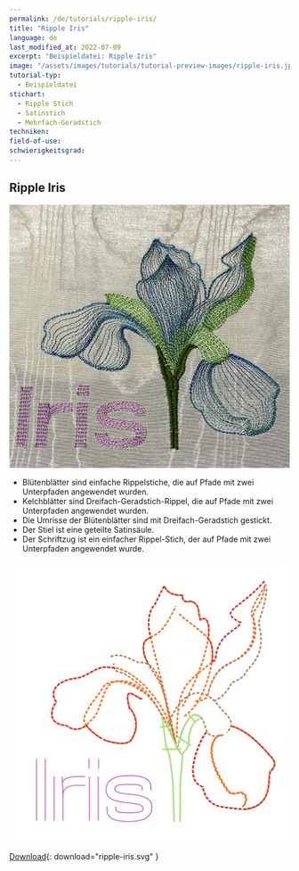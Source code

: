 ```yaml
---
permalink: /de/tutorials/ripple-iris/
title: "Ripple Iris"
language: de
last_modified_at: 2022-07-09
excerpt: "Beispieldatei: Ripple Iris"
image: "/assets/images/tutorials/tutorial-preview-images/ripple-iris.jpg"
tutorial-typ:
  - Beispieldatei
stichart:
  - Ripple Stich
  - Satinstich
  - Mehrfach-Geradstich
techniken:
field-of-use:
schwierigkeitsgrad:
---
```


## Ripple Iris

![Gestickt](/assets/images/tutorials/tutorial-preview-images/ripple-iris.jpg)

- Blütenblätter sind einfache Rippelstiche, die auf Pfade mit zwei Unterpfaden angewendet wurden.
- Kelchblätter sind Dreifach-Geradstich-Rippel, die auf Pfade mit zwei Unterpfaden angewendet wurden.
- Die Umrisse der Blütenblätter sind mit Dreifach-Geradstich gestickt.
- Der Stiel ist eine geteilte Satinsäule.
- Der Schriftzug ist ein einfacher Rippel-Stich, der auf Pfade mit zwei Unterpfaden angewendet wurde.


![SVG](/assets/images/tutorials/samples/ripple-iris.svg)



[Download](/assets/images/tutorials/samples/ripple-iris.svg){: download="ripple-iris.svg" }
